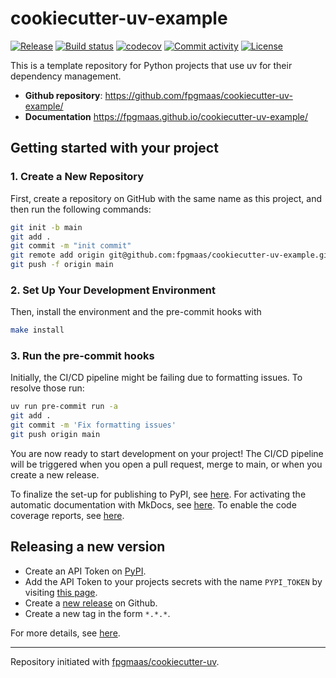 # cookiecutter-uv-example

[![Release](https://img.shields.io/github/v/release/fpgmaas/cookiecutter-uv-example)](https://img.shields.io/github/v/release/fpgmaas/cookiecutter-uv-example)
[![Build status](https://img.shields.io/github/actions/workflow/status/fpgmaas/cookiecutter-uv-example/main.yml?branch=main)](https://github.com/fpgmaas/cookiecutter-uv-example/actions/workflows/main.yml?query=branch%3Amain)
[![codecov](https://codecov.io/gh/fpgmaas/cookiecutter-uv-example/branch/main/graph/badge.svg)](https://codecov.io/gh/fpgmaas/cookiecutter-uv-example)
[![Commit activity](https://img.shields.io/github/commit-activity/m/fpgmaas/cookiecutter-uv-example)](https://img.shields.io/github/commit-activity/m/fpgmaas/cookiecutter-uv-example)
[![License](https://img.shields.io/github/license/fpgmaas/cookiecutter-uv-example)](https://img.shields.io/github/license/fpgmaas/cookiecutter-uv-example)

This is a template repository for Python projects that use uv for their dependency management.

- **Github repository**: <https://github.com/fpgmaas/cookiecutter-uv-example/>
- **Documentation** <https://fpgmaas.github.io/cookiecutter-uv-example/>

## Getting started with your project

### 1. Create a New Repository

First, create a repository on GitHub with the same name as this project, and then run the following commands:

```bash
git init -b main
git add .
git commit -m "init commit"
git remote add origin git@github.com:fpgmaas/cookiecutter-uv-example.git
git push -f origin main
```

### 2. Set Up Your Development Environment

Then, install the environment and the pre-commit hooks with

```bash
make install
```

### 3. Run the pre-commit hooks

Initially, the CI/CD pipeline might be failing due to formatting issues. To resolve those run:

```bash
uv run pre-commit run -a
git add .
git commit -m 'Fix formatting issues'
git push origin main
```

You are now ready to start development on your project!
The CI/CD pipeline will be triggered when you open a pull request, merge to main, or when you create a new release.

To finalize the set-up for publishing to PyPI, see [here](https://fpgmaas.github.io/cookiecutter-uv/features/publishing/#set-up-for-pypi).
For activating the automatic documentation with MkDocs, see [here](https://fpgmaas.github.io/cookiecutter-uv/features/mkdocs/#enabling-the-documentation-on-github).
To enable the code coverage reports, see [here](https://fpgmaas.github.io/cookiecutter-uv/features/codecov/).

## Releasing a new version

- Create an API Token on [PyPI](https://pypi.org/).
- Add the API Token to your projects secrets with the name `PYPI_TOKEN` by visiting [this page](https://github.com/fpgmaas/cookiecutter-uv-example/settings/secrets/actions/new).
- Create a [new release](https://github.com/fpgmaas/cookiecutter-uv-example/releases/new) on Github.
- Create a new tag in the form `*.*.*`.

For more details, see [here](https://fpgmaas.github.io/cookiecutter-uv/features/cicd/#how-to-trigger-a-release).

---

Repository initiated with [fpgmaas/cookiecutter-uv](https://github.com/fpgmaas/cookiecutter-uv).
